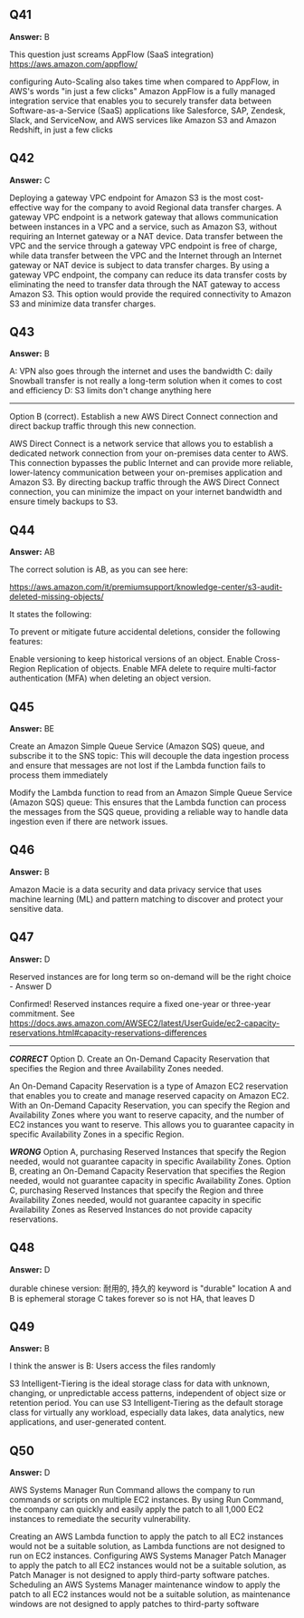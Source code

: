 ## Q41
**Answer:** B

This question just screams AppFlow (SaaS integration)
https://aws.amazon.com/appflow/

configuring Auto-Scaling also takes time when compared to AppFlow,
in AWS's words "in just a few clicks"
Amazon AppFlow is a fully managed integration service that enables you to securely transfer data between 
Software-as-a-Service (SaaS) applications like Salesforce, SAP, Zendesk, Slack, and ServiceNow, and AWS services like Amazon S3 and Amazon Redshift, in just a few clicks

## Q42
**Answer:** C 

Deploying a gateway VPC endpoint for Amazon S3 is the most cost-effective way for the company to avoid Regional data transfer charges. A gateway VPC endpoint is a network gateway that allows communication between instances in a VPC and a service, such as Amazon S3, without requiring an Internet gateway or a NAT device. Data transfer between the VPC and the service through a gateway VPC endpoint is free of charge, while data transfer between the VPC and the Internet through an Internet gateway or NAT device is subject to data transfer charges. By using a gateway VPC endpoint, the company can reduce its data transfer costs by eliminating the need to transfer data through the NAT gateway to access Amazon S3. This option would provide the required connectivity to Amazon S3 and minimize data transfer charges.

## Q43
**Answer:** B

A: VPN also goes through the internet and uses the bandwidth
C: daily Snowball transfer is not really a long-term solution when it comes to cost and efficiency
D: S3 limits don't change anything here

----------------
Option B (correct). Establish a new AWS Direct Connect connection and direct backup traffic through this new connection.

AWS Direct Connect is a network service that allows you to establish a dedicated network connection from your on-premises data center to AWS. This connection bypasses the public Internet and can provide more reliable, lower-latency communication between your on-premises application and Amazon S3. By directing backup traffic through the AWS Direct Connect connection, you can minimize the impact on your internet bandwidth and ensure timely backups to S3.

## Q44
**Answer:** AB

The correct solution is AB, as you can see here:

https://aws.amazon.com/it/premiumsupport/knowledge-center/s3-audit-deleted-missing-objects/

It states the following:

To prevent or mitigate future accidental deletions, consider the following features:

Enable versioning to keep historical versions of an object.
Enable Cross-Region Replication of objects.
Enable MFA delete to require multi-factor authentication (MFA) when deleting an object version.

## Q45
**Answer:** BE

Create an Amazon Simple Queue Service (Amazon SQS) queue, and subscribe it to the SNS topic: This will decouple the data ingestion process and ensure that messages are not lost if the Lambda function fails to process them immediately

Modify the Lambda function to read from an Amazon Simple Queue Service (Amazon SQS) queue: This ensures that the Lambda function can process the messages from the SQS queue, providing a reliable way to handle data ingestion even if there are network issues.

## Q46
**Answer:** B

Amazon Macie is a data security and data privacy service that uses machine learning (ML) and pattern matching to discover and protect your sensitive data.

## Q47
**Answer:** D

Reserved instances are for long term so on-demand will be the right choice - Answer D

Confirmed! Reserved instances require a fixed one-year or three-year commitment. See https://docs.aws.amazon.com/AWSEC2/latest/UserGuide/ec2-capacity-reservations.html#capacity-reservations-differences

-----------

***CORRECT***
Option D. Create an On-Demand Capacity Reservation that specifies the Region and three Availability Zones needed.

An On-Demand Capacity Reservation is a type of Amazon EC2 reservation that enables you to create and manage reserved capacity on Amazon EC2. With an On-Demand Capacity Reservation, you can specify the Region and Availability Zones where you want to reserve capacity, and the number of EC2 instances you want to reserve. This allows you to guarantee capacity in specific Availability Zones in a specific Region.

***WRONG***
Option A, purchasing Reserved Instances that specify the Region needed, would not guarantee capacity in specific Availability Zones.
Option B, creating an On-Demand Capacity Reservation that specifies the Region needed, would not guarantee capacity in specific Availability Zones.
Option C, purchasing Reserved Instances that specify the Region and three Availability Zones needed, would not guarantee capacity in specific Availability Zones as Reserved Instances do not provide capacity reservations.

## Q48
**Answer:** D

durable chinese version: 耐用的, 持久的
keyword is "durable" location
A and B is ephemeral storage
C takes forever so is not HA,
that leaves D

## Q49
**Answer:** B

I think the answer is B:
Users access the files randomly

S3 Intelligent-Tiering is the ideal storage class for data with unknown, changing, or unpredictable access patterns, independent of object size or retention period. You can use S3 Intelligent-Tiering as the default storage class for virtually any workload, especially data lakes, data analytics, new applications, and user-generated content.

## Q50
**Answer:** D 

AWS Systems Manager Run Command allows the company to run commands or scripts on multiple EC2 instances. By using Run Command, the company can quickly and easily apply the patch to all 1,000 EC2 instances to remediate the security vulnerability.

Creating an AWS Lambda function to apply the patch to all EC2 instances would not be a suitable solution, as Lambda functions are not designed to run on EC2 instances. Configuring AWS Systems Manager Patch Manager to apply the patch to all EC2 instances would not be a suitable solution, as Patch Manager is not designed to apply third-party software patches. Scheduling an AWS Systems Manager maintenance window to apply the patch to all EC2 instances would not be a suitable solution, as maintenance windows are not designed to apply patches to third-party software

